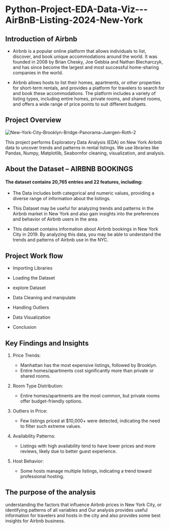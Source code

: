 # Python-Project-EDA-Data-Viz---AirBnB-Listing-2024-New-York


## Introduction of Airbnb

* Airbnb is a popular online platform that allows individuals to list, discover, and book unique accommodations around the world. It was founded in 2008 by Brian Chesky, Joe Gebbia and Nathan Blecharczyk, and has since become the largest and most successful home-sharing companies in the world.

* Airbnb allows hosts to list their homes, apartments, or other properties for short-term rentals, and provides a platform for travelers to search for and book these accommodations. The platform includes a variety of listing types, including entire homes, private rooms, and shared rooms, and offers a wide range of price points to suit different budgets.

## Project Overview
![New-York-City-Brooklyn-Bridge-Panorama-Juergen-Roth-2](https://github.com/user-attachments/assets/0e886d9a-982c-4965-8e68-4fa18ceae5bb)

This project performs Exploratory Data Analysis (EDA) on New York Airbnb data to uncover trends and patterns in rental listings. We use libraries like Pandas, Numpy, Matplotlib, Seabornfor cleaning, visualization, and analysis.


## About the Dataset – AIRBNB BOOKINGS

#### The dataset contains 20,765 entries and 22 features, including:

* The Data includes both categorical and numeric values, providing a diverse range of information about the listings.

* This Dataset may be useful for analyzing trends and patterns in the Airbnb market in New York and also gain insights into the preferences and behavior of Airbnb users in the area.

* This dataset contains information about Airbnb bookings in New York City in 2019. By analyzing this data, you may be able to understand the trends and patterns of Airbnb use in the NYC.
 


## Project Work flow

* Importing Libraries

* Loading the Dataset

* explore Dataset

* Data Cleaning and manipulate

* Handling Outliers

* Data Visualization

* Conclusion

## Key Findings and Insights
1. Price Trends:

   * Manhattan has the most expensive listings, followed by Brooklyn.
   * Entire homes/apartments cost significantly more than private or shared rooms.
2. Room Type Distribution:

   * Entire homes/apartments are the most common, but private rooms offer budget-friendly options.
3. Outliers in Price:

   * Few listings priced at $10,000+ were detected, indicating the need to filter such extreme values.
4. Availability Patterns:

   * Listings with high availability tend to have lower prices and more reviews, likely due to better guest experience.
5. Host Behavior:

   * Some hosts manage multiple listings, indicating a trend toward professional hosting.


## The purpose of the analysis
understanding the factors that influence Airbnb prices in New York City, or identifying patterns of all variables and Our analysis provides useful information for travelers and hosts in the city and also provides some best insights for Airbnb business.





